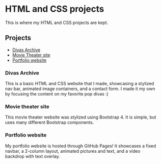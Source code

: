 # HTML and CSS projects

This is where my HTML and CSS projects are kept.

## Projects

- [Divas Archive](https://github.com/madakdouk/HTML-and-CSS-projects/blob/main/divas_archive.html)
- [Movie Theater site](https://github.com/madakdouk/Tech-Academy-Projects/tree/main/HTML%20and%20CSS%20projects/bootstrap4_project)
- [Portfolio website](https://madakdouk.github.io)

### Divas Archive
This is a basic HTML and CSS website that I made, showcasing a stylized nav bar, animated image containers, and a contact form. I made it my own by focusing the content on my favorite pop divas :)

### Movie theater site
This movie theater website was stylized using Bootstrap 4. It is simple, but uses many different Bootstrap components.

### Portfolio website
My portfolio website is hosted through GitHub Pages! It showcases a fixed navbar, a 2-column layout, animated pictures and text, and a video backdrop with text overlay.
